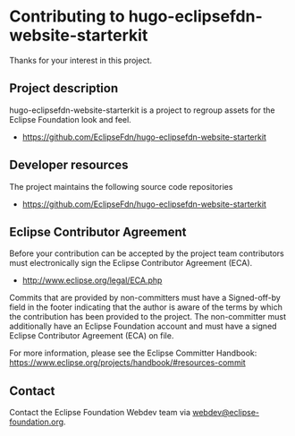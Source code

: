 # Contributing to hugo-eclipsefdn-website-starterkit


Thanks for your interest in this project.

## Project description

hugo-eclipsefdn-website-starterkit
 is a project to regroup assets for the Eclipse Foundation look and feel. 

* https://github.com/EclipseFdn/hugo-eclipsefdn-website-starterkit


## Developer resources

The project maintains the following source code repositories

* https://github.com/EclipseFdn/hugo-eclipsefdn-website-starterkit


## Eclipse Contributor Agreement

Before your contribution can be accepted by the project team contributors must
electronically sign the Eclipse Contributor Agreement (ECA).

* http://www.eclipse.org/legal/ECA.php

Commits that are provided by non-committers must have a Signed-off-by field in
the footer indicating that the author is aware of the terms by which the
contribution has been provided to the project. The non-committer must
additionally have an Eclipse Foundation account and must have a signed Eclipse
Contributor Agreement (ECA) on file.

For more information, please see the Eclipse Committer Handbook:
https://www.eclipse.org/projects/handbook/#resources-commit

## Contact

Contact the Eclipse Foundation Webdev team via webdev@eclipse-foundation.org.
